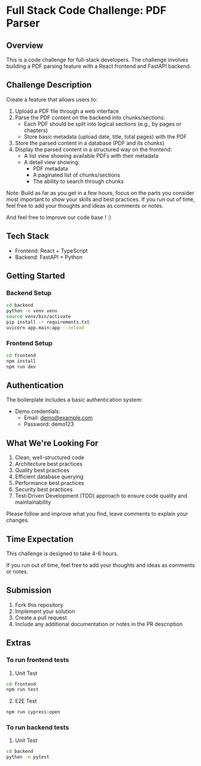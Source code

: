 # Full Stack Code Challenge: PDF Parser

## Overview

This is a code challenge for full-stack developers. The challenge involves building a PDF parsing feature with a React frontend and FastAPI backend.

## Challenge Description

Create a feature that allows users to:

1. Upload a PDF file through a web interface
2. Parse the PDF content on the backend into chunks/sections:
   - Each PDF should be split into logical sections (e.g., by pages or chapters)
   - Store basic metadata (upload date, title, total pages) with the PDF
3. Store the parsed content in a database (PDF and its chunks)
4. Display the parsed content in a structured way on the frontend:
   - A list view showing available PDFs with their metadata
   - A detail view showing:
     - PDF metadata
     - A paginated list of chunks/sections
     - The ability to search through chunks

Note: Build as far as you get in a few hours, focus on the parts you consider most important to show your skills and best practices.
If you run out of time, feel free to add your thoughts and ideas as comments or notes.

And feel free to improve our code base ! :)

## Tech Stack

- Frontend: React + TypeScript
- Backend: FastAPI + Python

## Getting Started

### Backend Setup

```bash
cd backend
python -m venv venv
source venv/bin/activate
pip install -r requirements.txt
uvicorn app.main:app --reload
```

### Frontend Setup

```bash
cd frontend
npm install
npm run dev
```

## Authentication

The boilerplate includes a basic authentication system:

- Demo credentials:
  - Email: demo@example.com
  - Password: demo123

## What We're Looking For

1. Clean, well-structured code
2. Architecture best practices
3. Quality best practices
4. Efficient database querying
5. Performance best practices
6. Security best practices
7. Test-Driven Development (TDD) approach to ensure code quality and maintainability

Please follow and improve what you find, leave comments to explain your changes.

## Time Expectation

This challenge is designed to take 4-6 hours.

If you run out of time, feel free to add your thoughts and ideas as comments or notes.

## Submission

1. Fork this repository
2. Implement your solution
3. Create a pull request
4. Include any additional documentation or notes in the PR description

## Extras

### To run frontend tests

1. Unit Test

```bash
cd frontend
npm run test
```

2. E2E Test

```bash
npm run cypress:open
```

### To run backend tests

1. Unit Test

```bash
cd backend
python -m pytest
```
